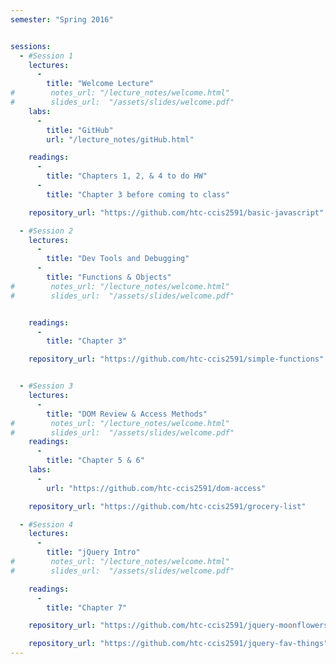 ```yaml
---
semester: "Spring 2016"


sessions:
  - #Session 1
    lectures:
      -
        title: "Welcome Lecture"
#        notes_url: "/lecture_notes/welcome.html"
#        slides_url:  "/assets/slides/welcome.pdf"
    labs:
      -
        title: "GitHub"
        url: "/lecture_notes/gitHub.html"

    readings:
      -
        title: "Chapters 1, 2, & 4 to do HW"
      -
        title: "Chapter 3 before coming to class"

    repository_url: "https://github.com/htc-ccis2591/basic-javascript"

  - #Session 2
    lectures:
      -
        title: "Dev Tools and Debugging"
      -
        title: "Functions & Objects"
#        notes_url: "/lecture_notes/welcome.html"
#        slides_url:  "/assets/slides/welcome.pdf"


    readings:
      -
        title: "Chapter 3"

    repository_url: "https://github.com/htc-ccis2591/simple-functions"


  - #Session 3
    lectures:
      -
        title: "DOM Review & Access Methods"
#        notes_url: "/lecture_notes/welcome.html"
#        slides_url:  "/assets/slides/welcome.pdf"
    readings:
      -
        title: "Chapter 5 & 6"
    labs:
      -
        url: "https://github.com/htc-ccis2591/dom-access"

    repository_url: "https://github.com/htc-ccis2591/grocery-list"

  - #Session 4
    lectures:
      -
        title: "jQuery Intro"
#        notes_url: "/lecture_notes/welcome.html"
#        slides_url:  "/assets/slides/welcome.pdf"

    readings:
      -
        title: "Chapter 7"

    repository_url: "https://github.com/htc-ccis2591/jquery-moonflowers"

    repository_url: "https://github.com/htc-ccis2591/jquery-fav-things"
---
```

